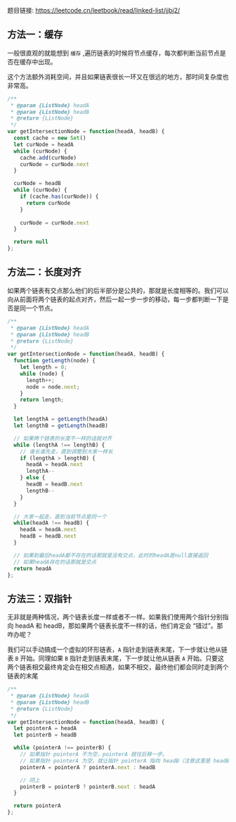 题目链接: https://leetcode.cn/leetbook/read/linked-list/jjbj2/


## 方法一：缓存
一般很直观的就能想到 `缓存` ,遍历链表的时候将节点缓存，每次都判断当前节点是否在缓存中出现。

这个方法额外消耗空间，并且如果链表很长一环又在很远的地方，那时间复杂度也非常高。

```JavaScript
/**
 * @param {ListNode} headA
 * @param {ListNode} headB
 * @return {ListNode}
 */
var getIntersectionNode = function(headA, headB) {
  const cache = new Set()
  let curNode = headA
  while (curNode) {
    cache.add(curNode)
    curNode = curNode.next
  }

  curNode = headB
  while (curNode) {
    if (cache.has(curNode)) {
      return curNode
    }
    
    curNode = curNode.next
  }

  return null
};
```

## 方法二：长度对齐
如果两个链表有交点那么他们的后半部分是公共的，那就是长度相等的。我们可以向从前面将两个链表的起点对齐，然后一起一步一步的移动，每一步都判断一下是否是同一个节点。
```JavaScript
/**
 * @param {ListNode} headA
 * @param {ListNode} headB
 * @return {ListNode}
 */
var getIntersectionNode = function(headA, headB) {
  function getLength(node) {
    let length = 0;
    while (node) {
      length++;
      node = node.next;
    }
    return length;
  }

  let lengthA = getLength(headA)
  let lengthB = getLength(headB)

  // 如果两个链表的长度不一样的话就对齐
  while (lengthA !== lengthB) {
    // 谁长谁先走，直到调整到大家一样长
    if (lengthA > lengthB) {
      headA = headA.next
      lengthA--
    } else {
      headB = headB.next
      lengthB--
    }
  }

  // 大家一起走，直到当前节点是同一个
  while(headA !== headB) {
    headA = headA.next
    headB = headB.next
  }

  // 如果到最后headA都不存在的话那就是没有交点，此时的headA是null直接返回
  // 如果headA存在的话那就是交点
  return headA
};
```

## 方法三：双指针
无非就是两种情况，两个链表长度一样或者不一样。如果我们使用两个指针分别指向 headA 和 headB，那如果两个链表长度不一样的话，他们肯定会 “错过”。那咋办呢？

我们可以手动搞成一个虚拟的环形链表，`A` 指针走到链表末尾，下一步就让他从链表 `B` 开始。同理如果 `B` 指针走到链表末尾，下一步就让他从链表 `A` 开始。只要这两个链表相交最终肯定会在相交点相遇，如果不相交，最终他们都会同时走到两个链表的末尾

```JavaScript
/**
 * @param {ListNode} headA
 * @param {ListNode} headB
 * @return {ListNode}
 */
var getIntersectionNode = function(headA, headB) {
  let pointerA = headA
  let pointerB = headB

  while (pointerA !== pointerB) {
    // 如果指针 pointerA 不为空，pointerA 就往后移一步。
    // 如果指针 pointerA 为空，就让指针 pointerA 指向 headB（注意这里是 headB 不是 pointerB）
    pointerA = pointerA ? pointerA.next : headB

    // 同上
    pointerB = pointerB ? pointerB.next : headA
  }

  return pointerA
};
```


